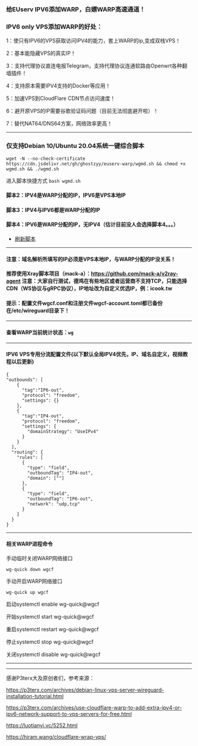 ### 给EUserv IPV6添加WARP，白嫖WARP高速通道！

### IPV6 only VPS添加WARP的好处：

1：使只有IPV6的VPS获取访问IPV4的能力，套上WARP的ip,变成双栈VPS！

2：基本能隐藏VPS的真实IP！

3：支持代理协议直连电报Telegram，支持代理协议连通软路由Openwrt各种翻墙插件！

4：支持原本需要IPV4支持的Docker等应用！

5：加速VPS到CloudFlare CDN节点访问速度！

6：避开原VPS的IP需要谷歌验证码问题（目前无法彻底避开啦）！

7：替代NAT64/DNS64方案，网络效率更高！

-------------------------------------------------------------------------------------------------------


### 仅支持Debian 10/Ubuntu 20.04系统一键综合脚本
```
wget -N --no-check-certificate https://cdn.jsdelivr.net/gh/ghostzyy/euserv-warp/wgmd.sh && chmod +x wgmd.sh && ./wgmd.sh
```
进入脚本快捷方式 ```bash wgmd.sh```

#### 脚本2：IPV4是WARP分配的IP，IPV6是VPS本地IP

#### 脚本3：IPV4与IPV6都是WARP分配的IP

#### 脚本4：IPV6是WARP分配的IP，无IPV4（估计目前没人会选择脚本4。。。）

- [刷新脚本](https://purge.jsdelivr.net/gh/ghostzyy/euserv-warp/wgmd.sh)

----------------------------------------------------------------------------------------------------

#### 注意：域名解析所填写的IP必须是VPS本地IP，与WARP分配的IP没关系！

#### 推荐使用Xray脚本项目（mack-a）：https://github.com/mack-a/v2ray-agent  注意：大家自行测试，德鸡在有些地区或者运营商不支持TCP，只能选择CDN（WS协议与gRPC协议），IP地址改为自定义优选IP，例：icook.tw

#### 提示：配置文件wgcf.conf和注册文件wgcf-account.toml都已备份在/etc/wireguard目录下！
--------------------------------------------------------------------------------------------------------------

#### 查看WARP当前统计状态：```wg```

------------------------------------------------------------------------------------------------------------- 
#### IPV6 VPS专用分流配置文件(以下默认全局IPV4优先，IP、域名自定义，视频教程以后更新)
```
{ 
"outbounds": [
    {
      "tag":"IP6-out",
      "protocol": "freedom",
      "settings": {}
    },
    {
      "tag":"IP4-out",
      "protocol": "freedom",
      "settings": {
        "domainStrategy": "UseIPv4" 
      }
    }
  ],
  "routing": {
    "rules": [
      {
        "type": "field",
        "outboundTag": "IP4-out",
        "domain": [""] 
      },
      {
        "type": "field",
        "outboundTag": "IP6-out",
        "network": "udp,tcp" 
      }
    ]
  }
}
``` 
 ---------------------------------------------------------------------------------------------------------

#### 相关WARP进程命令

手动临时关闭WARP网络接口
```
wg-quick down wgcf
```
手动开启WARP网络接口 
```
wg-quick up wgcf
```

启动systemctl enable wg-quick@wgcf

开始systemctl start wg-quick@wgcf

重启systemctl restart wg-quick@wgcf

停止systemctl stop wg-quick@wgcf

关闭systemctl disable wg-quick@wgcf

-------------------------------------------------------------------------------------------------------

---------------------------------------------------------------------------------------------------------

感谢P3terx大及原创者们，参考来源：
 
https://p3terx.com/archives/debian-linux-vps-server-wireguard-installation-tutorial.html

https://p3terx.com/archives/use-cloudflare-warp-to-add-extra-ipv4-or-ipv6-network-support-to-vps-servers-for-free.html

https://luotianyi.vc/5252.html

https://hiram.wang/cloudflare-wrap-vps/
